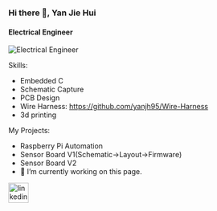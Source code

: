 ### Hi there 👋, Yan Jie Hui
#### Electrical Engineer
![Electrical Engineer](https://images.pexels.com/photos/163100/circuit-circuit-board-resistor-computer-163100.jpeg?auto=compress&cs=tinysrgb&w=1260&h=750&dpr=2)


Skills: 
- Embedded C
- Schematic Capture
- PCB Design
- Wire Harness: https://github.com/yanjh95/Wire-Harness
- 3d printing

My Projects:
- Raspberry Pi Automation
- Sensor Board V1(Schematic->Layout->Firmware)
- Sensor Board V2
- 🔭 I’m currently working on this page. 


[<img src='https://cdn.jsdelivr.net/npm/simple-icons@3.0.1/icons/linkedin.svg' alt='linkedin' height='40'>](https://www.linkedin.com/in/https://www.linkedin.com/in/yan-jie-hui-1509a2179//)  

